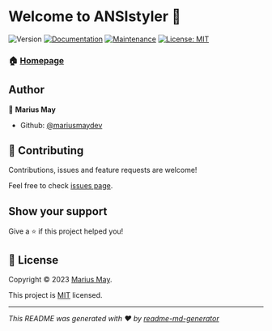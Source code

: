 # Welcome to ANSIstyler 👋
![Version](https://img.shields.io/badge/version-1.0.0-blue.svg?cacheSeconds=2592000)
[![Documentation](https://img.shields.io/badge/documentation-yes-brightgreen.svg)](https://github.com/mariusmaydev/ansi-styler#readme)
[![Maintenance](https://img.shields.io/badge/Maintained%3F-yes-green.svg)](https://github.com/mariusmaydev/ansi-styler/graphs/commit-activity)
[![License: MIT](https://img.shields.io/github/license/mariusmaydev/ansi-styler)](https://github.com/mariusmaydev/ansi-styler/blob/master/LICENSE)

### 🏠 [Homepage](https://github.com/mariusmaydev/ansi-styler#readme)

## Author

👤 **Marius May**

* Github: [@mariusmaydev](https://github.com/mariusmaydev)

## 🤝 Contributing

Contributions, issues and feature requests are welcome!

Feel free to check [issues page](https://github.com/mariusmaydev/ansi-styler/issues). 

## Show your support

Give a ⭐️ if this project helped you!


## 📝 License

Copyright © 2023 [Marius May](https://github.com/mariusmaydev).

This project is [MIT](https://github.com/mariusmaydev/ansi-styler/blob/master/LICENSE) licensed.

***
_This README was generated with ❤️ by [readme-md-generator](https://github.com/kefranabg/readme-md-generator)_
